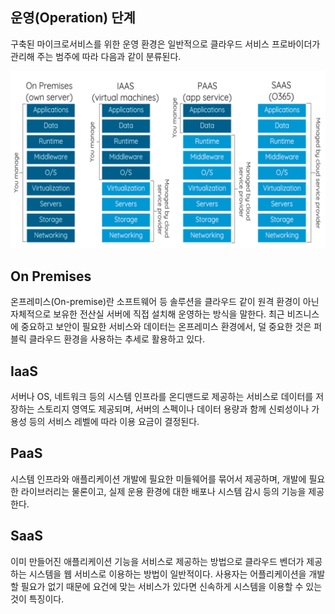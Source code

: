 ## 운영(Operation) 단계

구축된 마이크로서비스를 위한 운영 환경은 일반적으로 클라우드 서비스 프로바이더가 관리해 주는 범주에 따라 다음과 같이 분류된다.

![](/img/03_Bizdevops/07/index/image95.png)

## **On Premises**

온프레미스(On-premise)란 소프트웨어 등 솔루션을 클라우드 같이 원격 환경이 아닌 자체적으로 보유한 전산실 서버에
 직접 설치해 운영하는 방식을 말한다. 최근 비즈니스에 중요하고 보안이 필요한 서비스와 데이터는 온프레미스 환경에서, 
 덜 중요한 것은 퍼블릭 클라우드 환경을 사용하는 추세로 활용하고 있다.

## **IaaS**

서버나 OS, 네트워크 등의 시스템 인프라를 온디맨드로 제공하는 서비스로 데이터를 저장하는 스토리지 영역도 제공되며, 
서버의 스펙이나 데이터 용량과 함께 신뢰성이나 가용성 등의 서비스 레벨에 따라 이용 요금이 결정된다.

## **PaaS**

시스템 인프라와 애플리케이션 개발에 필요한 미들웨어를 묶어서 제공하며, 개발에 필요한 라이브러리는 물론이고, 
실제 운용 환경에 대한 배포나 시스템 감시 등의 기능을 제공한다.

## **SaaS**

이미 만들어진 애플리케이션 기능을 서비스로 제공하는 방법으로 클라우드 벤더가 제공하는 시스템을 웹 서비스로 
이용하는 방법이 일반적이다. 사용자는 어플리케이션을 개발할 필요가 없기 때문에 요건에 맞는 서비스가 있다면 신속하게
시스템을 이용할 수 있는 것이 특징이다.
